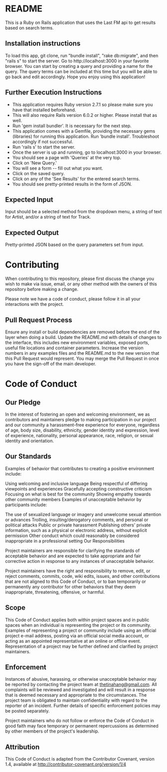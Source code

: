 # README

This is a Ruby on Rails application that uses the Last FM api to get results based on search terms. 

## Installation instructions
To load this app, git clone, run "bundle install", "rake db:migrate", and then "rails s" to start the server. Go to http://localhost:3000 in your favorite browser. You can start by creating a query and providing a name for the query. The query terms can be included at this time but you will be able to go back and edit accordingly. Hope you enjoy using this application!

## Further Execution Instructions
- This application requires Ruby version 2.7.1 so please make sure you have that installed beforehand.
- This will also require Rails version 6.0.2 or higher. Please install that as well. 
- Run 'gem install bundler'. It is necessary for the next step.
- This application comes with a Gemfile, providing the necessary gems (libraries) for running this application. Run 'bundle install'. Troubleshoot accordingly if not successful. 
- Run 'rails s' to start the server. 
- Once the server is up and running, go to localhost:3000 in your browser. 
- You should see a page with 'Queries' at the very top. 
- Click on 'New Query.'
- You will see a form -- fill out what you want. 
- Click on the saved query. 
- Click on any of the 'See Results' for the entered search terms. 
- You should see pretty-printed results in the form of JSON. 

## Expected Input
Input should be a selected method from the dropdown menu, a string of text for Artist, and/or a string of text for Track. 

## Expected Output
Pretty-printed JSON based on the query parameters set from input.

# Contributing

When contributing to this repository, please first discuss the change you wish to make via issue, email, or any other method with the owners of this repository before making a change.

Please note we have a code of conduct, please follow it in all your interactions with the project.

## Pull Request Process

Ensure any install or build dependencies are removed before the end of the layer when doing a build.
Update the README.md with details of changes to the interface, this includes new environment variables, exposed ports, useful file locations and container parameters.
Increase the version numbers in any examples files and the README.md to the new version that this Pull Request would represent. 
You may merge the Pull Request in once you have the sign-off of the main developer.

# Code of Conduct

## Our Pledge

In the interest of fostering an open and welcoming environment, we as contributors and maintainers pledge to making participation in our project and our community a harassment-free experience for everyone, regardless of age, body size, disability, ethnicity, gender identity and expression, level of experience, nationality, personal appearance, race, religion, or sexual identity and orientation.

## Our Standards

Examples of behavior that contributes to creating a positive environment include:

Using welcoming and inclusive language
Being respectful of differing viewpoints and experiences
Gracefully accepting constructive criticism
Focusing on what is best for the community
Showing empathy towards other community members
Examples of unacceptable behavior by participants include:

The use of sexualized language or imagery and unwelcome sexual attention or advances
Trolling, insulting/derogatory comments, and personal or political attacks
Public or private harassment
Publishing others' private information, such as a physical or electronic address, without explicit permission
Other conduct which could reasonably be considered inappropriate in a professional setting
Our Responsibilities

Project maintainers are responsible for clarifying the standards of acceptable behavior and are expected to take appropriate and fair corrective action in response to any instances of unacceptable behavior.

Project maintainers have the right and responsibility to remove, edit, or reject comments, commits, code, wiki edits, issues, and other contributions that are not aligned to this Code of Conduct, or to ban temporarily or permanently any contributor for other behaviors that they deem inappropriate, threatening, offensive, or harmful.

## Scope

This Code of Conduct applies both within project spaces and in public spaces when an individual is representing the project or its community. Examples of representing a project or community include using an official project e-mail address, posting via an official social media account, or acting as an appointed representative at an online or offline event. Representation of a project may be further defined and clarified by project maintainers.

## Enforcement

Instances of abusive, harassing, or otherwise unacceptable behavior may be reported by contacting the project team at thetinahang@gmail.com. All complaints will be reviewed and investigated and will result in a response that is deemed necessary and appropriate to the circumstances. The project team is obligated to maintain confidentiality with regard to the reporter of an incident. Further details of specific enforcement policies may be posted separately.

Project maintainers who do not follow or enforce the Code of Conduct in good faith may face temporary or permanent repercussions as determined by other members of the project's leadership.

## Attribution

This Code of Conduct is adapted from the Contributor Covenant, version 1.4, available at http://contributor-covenant.org/version/1/4
